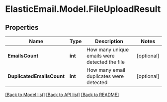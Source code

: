 # ElasticEmail.Model.FileUploadResult

## Properties

Name | Type | Description | Notes
------------ | ------------- | ------------- | -------------
**EmailsCount** | **int** | How many unique emails were detected the file | [optional] 
**DuplicatedEmailsCount** | **int** | How many email duplicates were detected | [optional] 

[[Back to Model list]](../README.md#documentation-for-models) [[Back to API list]](../README.md#documentation-for-api-endpoints) [[Back to README]](../README.md)

